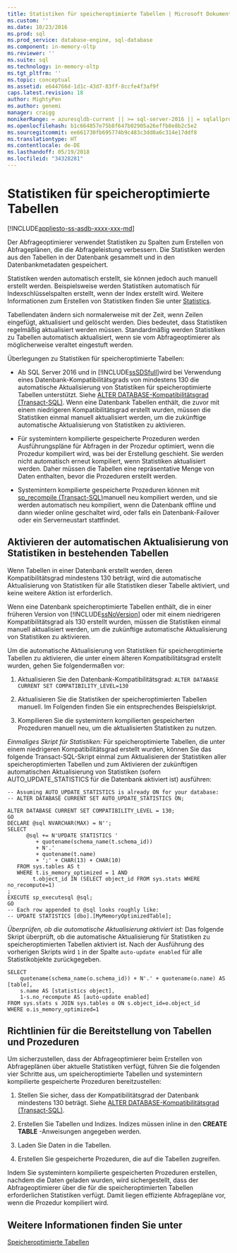 ```yaml
---
title: Statistiken für speicheroptimierte Tabellen | Microsoft Dokumentation
ms.custom: ''
ms.date: 10/23/2016
ms.prod: sql
ms.prod_service: database-engine, sql-database
ms.component: in-memory-oltp
ms.reviewer: ''
ms.suite: sql
ms.technology: in-memory-oltp
ms.tgt_pltfrm: ''
ms.topic: conceptual
ms.assetid: e644766d-1d1c-43d7-83ff-8ccfe4f3af9f
caps.latest.revision: 18
author: MightyPen
ms.author: genemi
manager: craigg
monikerRange: = azuresqldb-current || >= sql-server-2016 || = sqlallproducts-allversions
ms.openlocfilehash: b1c664857e75b8f647b02905a26effb8e8b2c5e2
ms.sourcegitcommit: ee661730fb695774b9c483c3dd0a6c314e17ddf8
ms.translationtype: HT
ms.contentlocale: de-DE
ms.lasthandoff: 05/19/2018
ms.locfileid: "34328281"
---
```

# <a name="statistics-for-memory-optimized-tables"></a>Statistiken für speicheroptimierte Tabellen
[!INCLUDE[appliesto-ss-asdb-xxxx-xxx-md](../../includes/appliesto-ss-asdb-xxxx-xxx-md.md)]

  Der Abfrageoptimierer verwendet Statistiken zu Spalten zum Erstellen von Abfrageplänen, die die Abfrageleistung verbessern. Die Statistiken werden aus den Tabellen in der Datenbank gesammelt und in den Datenbankmetadaten gespeichert.  
  
 Statistiken werden automatisch erstellt, sie können jedoch auch manuell erstellt werden. Beispielsweise werden Statistiken automatisch für Indexschlüsselspalten erstellt, wenn der Index erstellt wird. Weitere Informationen zum Erstellen von Statistiken finden Sie unter [Statistics](../../relational-databases/statistics/statistics.md).  
  
 Tabellendaten ändern sich normalerweise mit der Zeit, wenn Zeilen eingefügt, aktualisiert und gelöscht werden. Dies bedeutet, dass Statistiken regelmäßig aktualisiert werden müssen. Standardmäßig werden Statistiken zu Tabellen automatisch aktualisiert, wenn sie vom Abfrageoptimierer als möglicherweise veraltet eingestuft werden.  
  
 Überlegungen zu Statistiken für speicheroptimierte Tabellen:  
  
-   Ab SQL Server 2016 und in [!INCLUDE[ssSDSfull](../../includes/sssdsfull-md.md)]wird bei Verwendung eines Datenbank-Kompatibilitätsgrads von mindestens 130 die automatische Aktualisierung von Statistiken für speicheroptimierte Tabellen unterstützt. Siehe [ALTER DATABASE-Kompatibilitätsgrad (Transact-SQL)](../../t-sql/statements/alter-database-transact-sql-compatibility-level.md). Wenn eine Datenbank Tabellen enthält, die zuvor mit einem niedrigeren Kompatibilitätsgrad erstellt wurden, müssen die Statistiken einmal manuell aktualisiert werden, um die zukünftige automatische Aktualisierung von Statistiken zu aktivieren.
  
-   Für systemintern kompilierte gespeicherte Prozeduren werden Ausführungspläne für Abfragen in der Prozedur optimiert, wenn die Prozedur kompiliert wird, was bei der Erstellung geschieht. Sie werden nicht automatisch erneut kompiliert, wenn Statistiken aktualisiert werden. Daher müssen die Tabellen eine repräsentative Menge von Daten enthalten, bevor die Prozeduren erstellt werden.  
  
-   Systemintern kompilierte gespeicherte Prozeduren können mit [sp_recompile (Transact-SQL)](../../relational-databases/system-stored-procedures/sp-recompile-transact-sql.md)manuell neu kompiliert werden, und sie werden automatisch neu kompiliert, wenn die Datenbank offline und dann wieder online geschaltet wird, oder falls ein Datenbank-Failover oder ein Serverneustart stattfindet.  
  
## <a name="enabling-automatic-update-of-statistics-in-existing-tables"></a>Aktivieren der automatischen Aktualisierung von Statistiken in bestehenden Tabellen

Wenn Tabellen in einer Datenbank erstellt werden, deren Kompatibilitätsgrad mindestens 130 beträgt, wird die automatische Aktualisierung von Statistiken für alle Statistiken dieser Tabelle aktiviert, und keine weitere Aktion ist erforderlich.

Wenn eine Datenbank speicheroptimierte Tabellen enthält, die in einer früheren Version von [!INCLUDE[ssNoVersion](../../includes/ssnoversion-md.md)] oder mit einem niedrigeren Kompatibilitätsgrad als 130 erstellt wurden, müssen die Statistiken einmal manuell aktualisiert werden, um die zukünftige automatische Aktualisierung von Statistiken zu aktivieren.

Um die automatische Aktualisierung von Statistiken für speicheroptimierte Tabellen zu aktivieren, die unter einem älteren Kompatibilitätsgrad erstellt wurden, gehen Sie folgendermaßen vor:

1. Aktualisieren Sie den Datenbank-Kompatibilitätsgrad: `ALTER DATABASE CURRENT SET COMPATIBILITY_LEVEL=130`

2. Aktualisieren Sie die Statistiken der speicheroptimierten Tabellen manuell. Im Folgenden finden Sie ein entsprechendes Beispielskript.

3. Kompilieren Sie die systemintern kompilierten gespeicherten Prozeduren manuell neu, um die aktualisierten Statistiken zu nutzen.

*Einmaliges Skript für Statistiken:* Für speicheroptimierte Tabellen, die unter einem niedrigeren Kompatibilitätsgrad erstellt wurden, können Sie das folgende Transact-SQL-Skript einmal zum Aktualisieren der Statistiken aller speicheroptimierten Tabellen und zum Aktivieren der zukünftigen automatischen Aktualisierung von Statistiken (sofern AUTO_UPDATE_STATISTICS für die Datenbank aktiviert ist) ausführen:

```
-- Assuming AUTO_UPDATE_STATISTICS is already ON for your database:
-- ALTER DATABASE CURRENT SET AUTO_UPDATE_STATISTICS ON;

ALTER DATABASE CURRENT SET COMPATIBILITY_LEVEL = 130;
GO
DECLARE @sql NVARCHAR(MAX) = N'';
SELECT
      @sql += N'UPDATE STATISTICS '
         + quotename(schema_name(t.schema_id))
         + N'.'
         + quotename(t.name)
         + ';' + CHAR(13) + CHAR(10)
   FROM sys.tables AS t
   WHERE t.is_memory_optimized = 1 AND 
        t.object_id IN (SELECT object_id FROM sys.stats WHERE no_recompute=1)
;
EXECUTE sp_executesql @sql;
GO
-- Each row appended to @sql looks roughly like:
-- UPDATE STATISTICS [dbo].[MyMemoryOptimizedTable];
```

*Überprüfen, ob die automatische Aktualisierung aktiviert ist:* Das folgende Skript überprüft, ob die automatische Aktualisierung für Statistiken zu speicheroptimierten Tabellen aktiviert ist. Nach der Ausführung des vorherigen Skripts wird `1` in der Spalte `auto-update enabled` für alle Statistikobjekte zurückgegeben.

```
SELECT 
    quotename(schema_name(o.schema_id)) + N'.' + quotename(o.name) AS [table],
    s.name AS [statistics object],
    1-s.no_recompute AS [auto-update enabled]
FROM sys.stats s JOIN sys.tables o ON s.object_id=o.object_id
WHERE o.is_memory_optimized=1
```

## <a name="guidelines-for-deploying-tables-and-procedures"></a>Richtlinien für die Bereitstellung von Tabellen und Prozeduren  
 Um sicherzustellen, dass der Abfrageoptimierer beim Erstellen von Abfrageplänen über aktuelle Statistiken verfügt, führen Sie die folgenden vier Schritte aus, um speicheroptimierte Tabellen und systemintern kompilierte gespeicherte Prozeduren bereitzustellen:  
  
1.  Stellen Sie sicher, dass der Kompatibilitätsgrad der Datenbank mindestens 130 beträgt. Siehe [ALTER DATABASE-Kompatibilitätsgrad (Transact-SQL)](../../t-sql/statements/alter-database-transact-sql-compatibility-level.md).

2.  Erstellen Sie Tabellen und Indizes. Indizes müssen inline in den **CREATE TABLE** -Anweisungen angegeben werden.  
  
3.  Laden Sie Daten in die Tabellen.  
  
4.  Erstellen Sie gespeicherte Prozeduren, die auf die Tabellen zugreifen.  
  
 Indem Sie systemintern kompilierte gespeicherten Prozeduren erstellen, nachdem die Daten geladen wurden, wird sichergestellt, dass der Abfrageoptimierer über die für die speicheroptimierten Tabellen erforderlichen Statistiken verfügt. Damit liegen effiziente Abfragepläne vor, wenn die Prozedur kompiliert wird.  

## <a name="see-also"></a>Weitere Informationen finden Sie unter  
 [Speicheroptimierte Tabellen](../../relational-databases/in-memory-oltp/memory-optimized-tables.md)  
  
  
